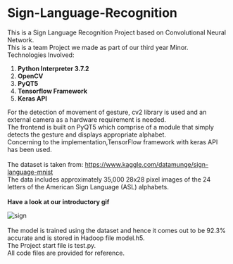 # Sign-Language-Recognition
This is a Sign Language Recognition Project based on Convolutional Neural Network.<br/>
This is a team Project we made as part of our third year Minor.<br/> 
Technologies Involved:
<ol>
<li><b>Python Interpreter 3.7.2</b></li>
<li><b>OpenCV</b></li>
<li><b>PyQT5</b></li>
<li><b>Tensorflow Framework</b></li>
<li><b>Keras API</b></li>
</ol>
For the detection of movement of gesture, cv2 library is used and an external camera as a hardware requirement is needed.<br/>
The frontend is built on PyQT5 which comprise of a module that simply detects the gesture and displays appropriate alphabet.<br/>
Concerning to the implementation,TensorFlow framework with keras API has been used.
<br/><br/>
The dataset is taken from: <a href="https://www.kaggle.com/datamunge/sign-language-mnist">https://www.kaggle.com/datamunge/sign-language-mnist</a><br/>
The data includes approximately 35,000 28x28 pixel images of the 24 letters of the American Sign Language (ASL) alphabets.
<br/><br/>
<b>Have a look at our introductory gif</b>
  
 ![sign](https://user-images.githubusercontent.com/58930225/88955142-259c3b80-d2b9-11ea-81d9-d71f36e14f1a.gif)
 <br/><br/>
 The model is trained using the dataset and hence it comes out to be 92.3% accurate and is stored in Hadoop file model.h5.<br/>
 The Project start file is test.py.</br>
 All code files are provided for reference.

